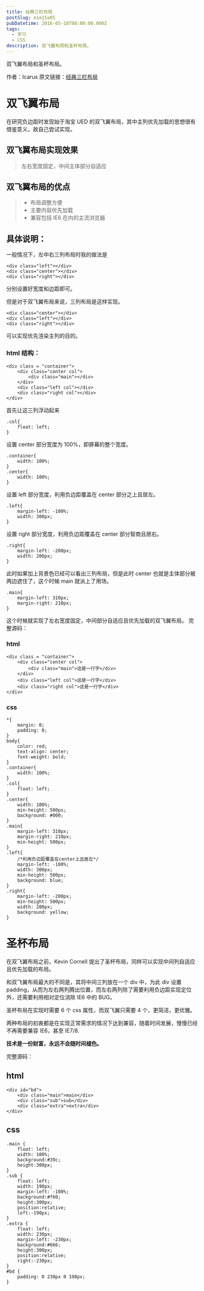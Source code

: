 ```yaml
---
title: 经典三栏布局
postSlug: e1e15a85
pubDatetime: 2016-05-18T08:00:00.000Z
tags:
  - 学习
  - CSS
description: 双飞翼布局和圣杯布局。
---
```


双飞翼布局和圣杯布局。

<!-- more -->

作者：Icarus
原文链接：[经典三栏布局](https://xdlrt.github.io/2016/05/18/2016-05-18)

# 双飞翼布局

在研究负边距时发现始于淘宝 UED 的双飞翼布局，其中主列优先加载的思想很有借鉴意义，故自己尝试实现。

## 双飞翼布局实现效果

> 左右宽度固定，中间主体部分自适应

## 双飞翼布局的优点

> - 布局调整方便
> - 主要内容优先加载
> - 兼容包括 IE6 在内的主流浏览器

## 具体说明：

一般情况下，左中右三列布局时我的做法是

```
<div class="left"></div>
<div class="center"></div>
<div class="right"></div>
```

分别设置好宽度和边距即可。

但是对于双飞翼布局来说，三列布局是这样实现。

```
<div class="center"></div>
<div class="left"></div>
<div class="right"></div>
```

可以实现优先渲染主列的目的。

### html 结构：

```
<div class = "container">
	<div class="center col">
		<div class="main"></div>
	</div>
	<div class="left col"></div>
	<div class="right col"></div>
</div>
```

首先让这三列浮动起来

```
.col{
	float: left;
}
```

设置 center 部分宽度为 100%，即屏幕的整个宽度。

```
.container{
	width: 100%;
}
.center{
	width: 100%;
}
```

设置 left 部分宽度，利用负边距覆盖在 center 部分之上且居左。

```
.left{
	margin-left: -100%;
	width: 300px;
}
```

设置 right 部分宽度，利用负边距覆盖在 center 部分智商且居右。

```
.right{
	margin-left: -200px;
	width: 200px;
}
```

此时如果加上背景色已经可以看出三列布局，但是此时 center 也就是主体部分被两边遮住了，这个时候 main 就派上了用场。

```
.main{
	margin-left: 310px;
	margin-right: 210px;
}
```

这个时候就实现了左右宽度固定，中间部分自适应且优先加载的双飞翼布局。
完整源码：

### html

```
<div class = "container">
	<div class="center col">
		<div class="main">这是一行字</div>
	</div>
	<div class="left col">这是一行字</div>
	<div class="right col">这是一行字</div>
</div>
```

### css

```
*{
	margin: 0;
	padding: 0;
}
body{
	color: red;
	text-align: center;
	font-weight: bold;
}
.container{
	width: 100%;
}
.col{
	float: left;
}
.center{
	width: 100%;
	min-height: 500px;
	background: #000;
}
.main{
	margin-left: 310px;
	margin-right: 210px;
	min-height: 500px;
}
.left{
	/*利用负边距覆盖在center上且居左*/
	margin-left: -100%;
	width: 300px;
	min-height: 500px;
	background: blue;
}
.right{
	margin-left: -200px;
	min-height: 500px;
	width: 200px;
	background: yellow;
}
```

# 圣杯布局

在双飞翼布局之前，Kevin Cornell 提出了圣杯布局，同样可以实现中间列自适应且优先加载的布局。

和双飞翼布局最大的不同是，其将中间三列放在一个 div 中，为此 div 设置 padding，从而为左右两列腾出位置，而左右两列除了需要利用负边距实现定位外，还需要利用相对定位消除 IE6 中的 BUG。

圣杯布局在实现时需要 6 个 css 属性，而双飞翼只需要 4 个，更简洁，更优雅。

两种布局的初衷都是在实现正常需求的情况下达到兼容，随着时间发展，慢慢已经不再需要兼容 IE6，甚至 IE7/8.

**技术是一份财富，永远不会随时间褪色。**

完整源码：

## html

```
<div id="bd">
	<div class="main">main</div>
	<div class="sub">sub</div>
	<div class="extra">extra</div>
</div>
```

## css

```
.main {
	float: left;
	width: 100%;
	background:#39c;
	height:300px;
}
.sub {
	float: left;
	width: 190px;
	margin-left: -100%;
	background:#f60;
	height:300px;
	position:relative;
	left:-190px;
}
.extra {
	float: left;
	width: 230px;
	margin-left: -230px;
	background:#666;
	height:300px;
	position:relative;
	right:-230px;
}
#bd {
	padding: 0 230px 0 190px;
}
```
